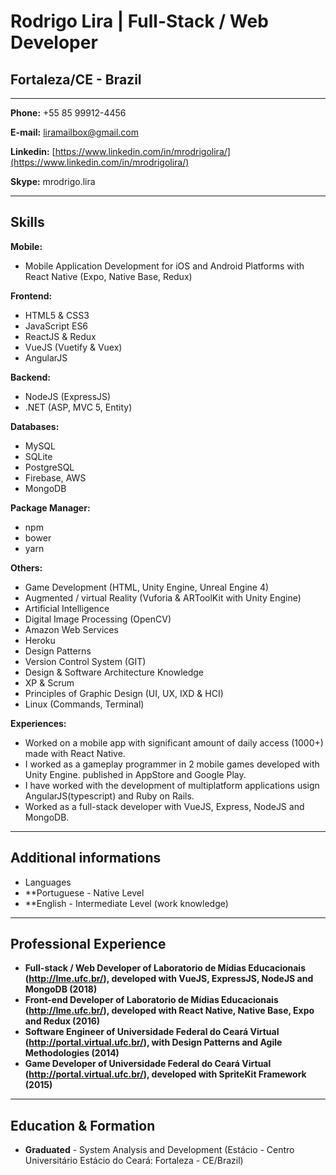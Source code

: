 # Rodrigo Lira | Full-Stack / Web Developer
## Fortaleza/CE - Brazil

---

**Phone:** +55 85 99912-4456

**E-mail:** liramailbox@gmail.com

**Linkedin:** [https://www.linkedin.com/in/mrodrigolira/](https://www.linkedin.com/in/mrodrigolira/)

**Skype:** mrodrigo.lira

---

## Skills


**Mobile:**
* Mobile Application Development for iOS and Android Platforms with React Native (Expo, Native Base, Redux)


**Frontend:**
* HTML5 & CSS3
* JavaScript ES6
* ReactJS & Redux
* VueJS (Vuetify & Vuex)
* AngularJS


**Backend:**
* NodeJS (ExpressJS)
* .NET (ASP, MVC 5, Entity)


**Databases:**
* MySQL
* SQLite
* PostgreSQL
* Firebase, AWS
* MongoDB

**Package Manager:**
* npm
* bower
* yarn


**Others:**
* Game Development (HTML, Unity Engine, Unreal Engine 4)
* Augmented / virtual Reality (Vuforia & ARToolKit with Unity Engine)
* Artificial Intelligence
* Digital Image Processing (OpenCV)
* Amazon Web Services
* Heroku
* Design Patterns
* Version Control System (GIT)
* Design & Software Architecture Knowledge
* XP & Scrum
* Principles of Graphic Design (UI, UX, IXD & HCI)
* Linux (Commands, Terminal)


**Experiences:**
* Worked on a mobile app with significant amount of daily access (1000+) made with React Native.
* I worked as a gameplay programmer in 2 mobile games developed with Unity Engine. published in AppStore and Google Play.
* I have worked with the development of multiplatform applications usign AngularJS(typescript) and Ruby on Rails.
* Worked as a full-stack developer with VueJS, Express, NodeJS and MongoDB.



---

## Additional informations

* Languages
* **Portuguese - Native Level
* **English - Intermediate Level (work knowledge)
---

## Professional Experience
* **Full-stack / Web Developer of Laboratorio de Mídias Educacionais (http://lme.ufc.br/), developed with VueJS, ExpressJS, NodeJS and MongoDB (2018)**
* **Front-end Developer of Laboratorio de Mídias Educacionais (http://lme.ufc.br/), developed with React Native, Native Base, Expo and Redux (2016)**
* **Software Engineer of Universidade Federal do Ceará Virtual (http://portal.virtual.ufc.br/), with Design Patterns and Agile Methodologies (2014)**
* **Game Developer of Universidade Federal do Ceará Virtual (http://portal.virtual.ufc.br/), developed with SpriteKit Framework (2015)**


---

## Education & Formation

* **Graduated** - System Analysis and Development (Estácio - Centro Universitário Estácio do Ceará: Fortaleza - CE/Brazil)
